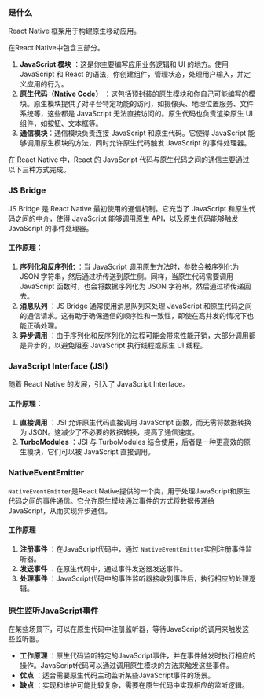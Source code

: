 ### 是什么

React Native 框架用于构建原生移动应用。

在React Native中包含三部分。

1. **JavaScript 模块** ：这是你主要编写应用业务逻辑和 UI 的地方。使用 JavaScript 和 React 的语法，你创建组件，管理状态，处理用户输入，并定义应用的行为。
2. **原生代码（Native Code）** ：这包括预封装的原生模块和你自己可能编写的模块。原生模块提供了对平台特定功能的访问，如摄像头、地理位置服务、文件系统等，这些都是 JavaScript 无法直接访问的。原生代码也负责渲染原生 UI 组件，如按钮、文本框等。
3. **通信模块**：通信模块负责连接 JavaScript 和原生代码。它使得 JavaScript 能够调用原生模块的方法，同时允许原生代码触发 JavaScript 的事件处理器。

在 React Native 中，React 的 JavaScript 代码与原生代码之间的通信主要通过以下三种方式完成。

### JS Bridge

JS Bridge 是 React Native 最初使用的通信机制。它充当了 JavaScript 和原生代码之间的中介，使得 JavaScript 能够调用原生 API，以及原生代码能够触发 JavaScript 的事件处理器。

#### 工作原理：

1. **序列化和反序列化** ：当 JavaScript 调用原生方法时，参数会被序列化为 JSON 字符串，然后通过桥传送到原生侧。同样，当原生代码需要调用 JavaScript 函数时，也会将数据序列化为 JSON 字符串，然后通过桥传递回去。
2. **消息队列** ：JS Bridge 通常使用消息队列来处理 JavaScript 和原生代码之间的通信请求。这有助于确保通信的顺序性和一致性，即使在高并发的情况下也能正确处理。
3. **异步调用** ：由于序列化和反序列化的过程可能会带来性能开销，大部分调用都是异步的，以避免阻塞 JavaScript 执行线程或原生 UI 线程。

### JavaScript Interface (JSI)

随着 React Native 的发展，引入了 JavaScript Interface。

#### 工作原理：

1. **直接调用** ：JSI 允许原生代码直接调用 JavaScript 函数，而无需将数据转换为 JSON。这减少了不必要的数据转换，提高了通信速度。
2. **TurboModules** ：JSI 与 TurboModules 结合使用，后者是一种更高效的原生模块，它们可以被 JavaScript 直接调用。

### NativeEventEmitter

`NativeEventEmitter`是React Native提供的一个类，用于处理JavaScript和原生代码之间的事件通信。它允许原生模块通过事件的方式将数据传递给JavaScript，从而实现异步通信。

#### 工作原理

1. **注册事件** ：在JavaScript代码中，通过 `NativeEventEmitter`实例注册事件监听器。
2. **发送事件** ：在原生代码中，通过事件发送器发送事件。
3. **处理事件** ：JavaScript代码中的事件监听器接收到事件后，执行相应的处理逻辑。

### 原生监听JavaScript事件

在某些场景下，可以在原生代码中注册监听器，等待JavaScript的调用来触发这些监听器。

* **工作原理** ：原生代码监听特定的JavaScript事件，并在事件触发时执行相应的操作。JavaScript代码可以通过调用原生模块的方法来触发这些事件。
* **优点** ：适合需要原生代码主动监听某些JavaScript事件的场景。
* **缺点** ：实现和维护可能比较复杂，需要在原生代码中实现相应的监听逻辑。
